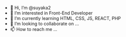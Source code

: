 - 👋 Hi, I’m @suyaka2
- 👀 I’m interested in Front-End Developer
- 🌱 I’m currently learning HTML, CSS, JS, REACT, PHP
- 💞️ I’m looking to collaborate on ...
- 📫 How to reach me ...

<!---
suyaka2/suyaka2 is a ✨ special ✨ repository because its `README.md` (this file) appears on your GitHub profile.
You can click the Preview link to take a look at your changes.
--->

